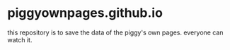 # piggyownpages.github.io
this repository is to save the data of the piggy's own pages. everyone can watch it.
